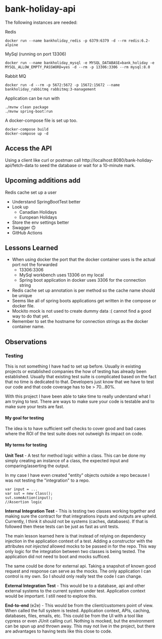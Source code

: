 # bank-holiday-api

The following instances are needed:

Redis
```
docker run --name bankholiday_redis -p 6379:6379 -d --rm redis:6.2-alpine
```
MySql (running on port 13306)
```
docker run --name bankholiday_mysql -e MYSQL_DATABASE=bank_holiday -e MYSQL_ALLOW_EMPTY_PASSWORD=yes -d --rm -p 13306:3306 --rm mysql:8.0
```
Rabbit MQ
```
docker run -d --rm -p 5672:5672 -p 15672:15672 --name bankholiday_rabbitmq rabbitmq:3-management
```
Application can be run with
```
./mvnw clean package
./mvnw spring-boot:run
```

A docker-compose file is set up too.
```
docker-compose build 
docker-compose up -d
```
## Access the API

Using a client like curl or postman call http://localhost:8080/bank-holiday-api/fetch-data 
to seed the database or wait for a 10-minute mark.

## Upcoming additions add
Redis cache set up a user
- Understand SpringBootTest better
- Look up 
  - Canadian Holidays
  - European Holidays
- Store the env settings better
- Swagger :upside_down_face:
- GitHub Actions

## Lessons Learned
- When using docker the port that the docker container uses is the actual port not the forwarded
    - 13306:3306 
    - MySql workbench uses 13306 on my local
    - Spring boot application in docker uses 3306 for the connection string
- Redis cache set up annotation is per method so the cache name should be unique
- Seems like all of spring boots applications get written in the compose or docker file.
- Mockito mock is not used to create dummy data :( cannot find a good way to do that yet.
- Remember to set the hostname for connection strings as the docker container name.

## Observations

### Testing
This is not something I have had to set up before. Usually in existing projects 
or established companies the how of testing has already been established. Usually
that existing test suite is complicated based on the fact that no time is dedicated
to that. Developers just know that we have to test our code and that code coverage
has to be > 70...80%.

With this project I have been able to take time to really understand what I am trying
to test. There are ways to make sure your code is testable and to make sure your
tests are fast.

#### My goal for testing
The idea is to have sufficient self checks to cover good and bad cases where the ROI
of the test suite does not outweigh its impact on code.

#### My terms for testing

**Unit Test** - A test for method logic within a class. This can be done my simply
creating an instance of a class, the expected input and comparing/asserting the 
output.

In my case I have even created "entity" objects outside a repo because I was
not testing the "integration" to a repo.

```
var input = ...
var sut = new Class();
sut.someAction(input);
//Assertion logic
```

**Internal Integration Test** - This is testing two classes working together and making
sure the contract for that integrations inputs and outputs are upheld. Currently,
I think it should not be systems (caches, databases). If that is followed then 
these tests can be just as fast as unit tests.

The main lesson learned here is that instead of relying on dependency injection in the 
application context of a test. Adding a constructor with the attributes *not injected*
allowed mocks to be passed in for the repo. This way only logic for the integration
between two classes is being tested. The application did not need to boot and mocks
sufficed.

The same could be done for external api. Taking a snapshot of known good request and
response can serve as the mocks. The only application I can control is my own. So I
should only really test the code I can change.

**External Integration Test** - This would be to a database, api and other external systems
to the current system under test. Application context would be important. I still need to
explore this.

**End-to-end** (e2e) - This would be from the client/customers point of view. When called
the full system is tested. Application context, APIs, caching, databases, files, emails, etc. 
This could be from the UI with a tool like cypress or even JUnit calling curl. Nothing is 
mocked, but the environment can be spun up and thrown away. This may not live in the project,
but there are advantages to having tests like this close to code.





